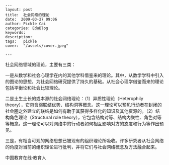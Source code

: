 
    ---
    layout: post  
    title:  社会网络的理论  
    date:  2009-03-27 09:06  
    author: Pickle Cai  
    categories: EduBlog  
    keywords: 
    description:   
    tags:	pickle   
    cover:  "/assets/cover.jpeg"  

    ---  
    
社会网络领域的理论，主要有三类：



一是从数学和社会心理学在内的其他学科借鉴来的理论。其中，从数学学科中引入的图论的思想，为社会网络研究提供了持久的基础。从社会心理学借鉴而来的理论包括平衡论和社会比较理论。 



二是土生土长的或本源的社会网络理论：（1）异质性理论（Heterophily theory），它包含弱联结优势、结构洞等概念。这一理论可以预见行动者在封闭的社会圈之外建立的联结是如何有助于其获得多样化的知识及其他资源的。（2）结构角色理论（Structural role theory），它包含结构对等、结构内聚性、角色对等等概念。这一理论可以对网络中的行动者如何相互影响对方的态度和行为等作出预见。 



三是，有相当可观的网络思想已被现有的组织理论所吸收。许多研究者从社会网络的角度对当前的组织理论进行批判，并将它们与社会网络概念及方法融合起来。 





		    
 中国教育在线·教育人

